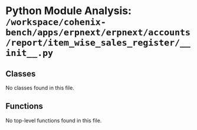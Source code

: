 # Python Module Analysis: `/workspace/cohenix-bench/apps/erpnext/erpnext/accounts/report/item_wise_sales_register/__init__.py`

## Classes

No classes found in this file.


## Functions

No top-level functions found in this file.
